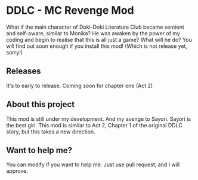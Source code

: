 # DDLC - MC Revenge Mod
What if the main character of Doki-Doki Literature Club became sentient and self-aware, similar to Monika? He was awaken by the power of my coding and begin to realise that this is all just a game? What will he do? You will find out soon enough if you install this mod! (Which is not release yet, sorry!)

## Releases
It's to early to release. Coming soon for chapter one (Act 2)

## About this project
This mod is still under my development. And my avenge to Sayori. Sayori is the best girl.
This mod is similar to Act 2, Chapter 1 of the original DDLC story, but this takes a new direction.

## Want to help me?
You can modify if you want to help me. Just use pull request, and I will approve.
